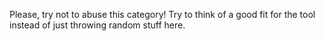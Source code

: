 Please, try not to abuse this category! Try to think of a good fit for the tool instead of just throwing random stuff here.
